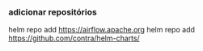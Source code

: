 ### adicionar repositórios
helm repo add https://airflow.apache.org
helm repo add https://github.com/contra/helm-charts/
